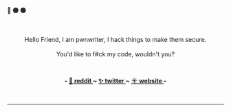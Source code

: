 
 
 <p align="left"><b><pwn>🔴 🟡 🟢</pwn></b></p>
 <br>

 <p align="center">
      Hello Friend, I am pwnwriter, I hack things to make them secure.<br>
      <br>
      <pwn>You'd like to f#ck my code, wouldn't you?<br></pwn>
  </p>

<br>

<p align="center"><b><pwn> - 
 <a href="https://www.reddit.com/user/Nabeen0x01">🌙 reddit </a>
 ~
 <a href="https://twitter.com/pwnwriter"> ✨ twitter </a>
 ~
 <a href="https://pwnwriter.xyz"> ☀️ website </a> 
 - </pwn></b></p>
 
<br>

<!-- <img src="https://github-readme-stats.vercel.app/api?bg_color=12131c&icon_color=afcee0&title_color=d1d1d1&text_color=d1d1d1&border_color=00000000&username=saimoomedits&show_icons=true&locale=en&hide=contribs" alt="saimoomedits" align="center"> -->

---
 
